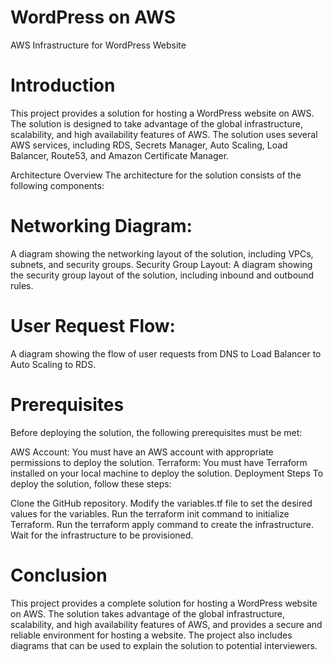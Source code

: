 # WordPress on AWS

AWS Infrastructure for WordPress Website

# Introduction

This project provides a solution for hosting a WordPress website on AWS. The solution is designed to take advantage of the global infrastructure, scalability, and high availability features of AWS. The solution uses several AWS services, including RDS, Secrets Manager, Auto Scaling, Load Balancer, Route53, and Amazon Certificate Manager.

Architecture Overview
The architecture for the solution consists of the following components:

# Networking Diagram:

A diagram showing the networking layout of the solution, including VPCs, subnets, and security groups.
Security Group Layout: A diagram showing the security group layout of the solution, including inbound and outbound rules.

# User Request Flow:

A diagram showing the flow of user requests from DNS to Load Balancer to Auto Scaling to RDS.

# Prerequisites

Before deploying the solution, the following prerequisites must be met:

AWS Account: You must have an AWS account with appropriate permissions to deploy the solution.
Terraform: You must have Terraform installed on your local machine to deploy the solution.
Deployment Steps
To deploy the solution, follow these steps:

Clone the GitHub repository.
Modify the variables.tf file to set the desired values for the variables.
Run the terraform init command to initialize Terraform.
Run the terraform apply command to create the infrastructure.
Wait for the infrastructure to be provisioned.

# Conclusion

This project provides a complete solution for hosting a WordPress website on AWS. The solution takes advantage of the global infrastructure, scalability, and high availability features of AWS, and provides a secure and reliable environment for hosting a website. The project also includes diagrams that can be used to explain the solution to potential interviewers.
